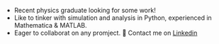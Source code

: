 <!--
archiearmstrong/archiearmstrong/README.md is a special file because it will appear on archiearmstrong's GitHub profile unless it doesn't.
-->

- Recent physics graduate looking for some work!
- Like to tinker with simulation and analysis in Python, experienced in Mathematica & MATLAB.
- Eager to collaborat on any promject. 👀
  Contact me on [Linkedin](https://www.linkedin.com/in/archiearmstrong)
